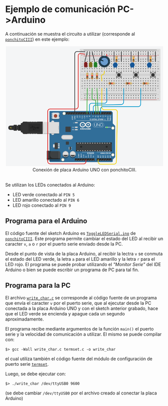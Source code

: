 # Ejemplo de comunicación PC->Arduino

A continuación se muestra el circuito a utilizar (corresponde al [`ponchitoCIII`](https://github.com/ciiiutnfrc/ponchitoCIII)) en este ejemplo:

<div align="center">
  <img src="img/tinkercad_ponchitociii.png" alt="ponchitoCIII" width="500"/>
  <br>Conexión de placa Arduino UNO con ponchitoCIII.
</div>

<br>Se utilizan los LEDs conectados al Arduino:
* LED verde conectado al `PIN 5`
* LED amarillo conectado al `PIN 6`
* LED rojo conectado al `PIN 9`

## Programa para el Arduino
El código fuente del sketch Arduino es [`ToggleLEDSerial.ino`](https://github.com/ciiiutnfrc/ponchitoCIII/blob/master/sketch/ToggleLEDSerial/ToggleLEDSerial.ino) de [`ponchitoCIII`](https://github.com/ciiiutnfrc/ponchitoCIII). Este programa permite cambiar el estado del LED al recibir un caracter `v`, `a` o `r` por el puerto serie enviado desde la PC.

Desde el punto de vista de la placa Arduino, al recibir la lectra `v` se conmuta el estado del LED verde, la letra `a` para el LED amarillo y la letra `r` para el LED rojo. El programa se puede probar utilizando el _"Monitor Serie"_ del IDE Arduino o bien se puede escribir un programa de PC para tal fin.
 
## Programa para la PC
El archivo [`write_char.c`](../src/pc/c/write_char.c) se corresponde al código fuente de un programa que envía el caracter `v` por el puerto serie, que al ejecutar desde la PC conectada a la placa Arduino UNO y con el sketch anterior grabado, hace que el LED verde se encienda y apague cada un segundo aproximadamente.

El programa recibe mediante argumentos de la función `main()` el puerto serie y la velocidad de comunicación a utilizar. El mismo se puede compilar con:
```
$> gcc -Wall write_char.c termset.c -o write_char
```
el cual utiliza también el código fuente del módulo de configuración de puerto serie [`termset`](../src/pc/termset).

Luego, se debe ejecutar con:
```
$> ./write_char /dev/ttyUSB0 9600
```
(se debe cambiar `/dev/ttyUSB0` por el archivo creado al conectar la placa Arduino)

